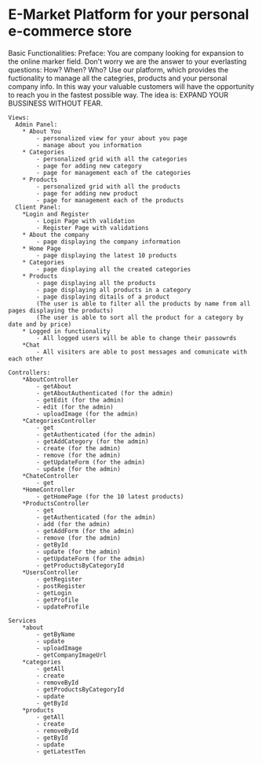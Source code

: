 # E-Market Platform for your personal e-commerce store

Basic Functionalities:
    Preface:
      You are company looking for expansion to the online marker field. Don't worry we are the answer to your everlasting questions:
        How?
        When?
        Who?
      Use our platform, which provides the fuctionality to manage all the categries, products and your personal company info. 
      In this way your valuable customers will have the opportunity to reach you in the fastest possible way. 
      The idea is: EXPAND YOUR BUSSINESS WITHOUT FEAR.
    
    Views:
      Admin Panel:
        * About You
            - personalized view for your about you page
            - manage about you information
        * Categories
            - personalized grid with all the categories
            - page for adding new category
            - page for management each of the categories
        * Products
            - personalized grid with all the products
            - page for adding new product
            - page for management each of the products
      Client Panel:
        *Login and Register
            - Login Page with validation
            - Register Page with validations
        * About the company
            - page displaying the company information
        * Home Page
            - page displaying the latest 10 products
        * Categories
            - page displaying all the created categories
        * Products
            - page displaying all the products
            - page displaying all products in a category
            - page displaying ditails of a product
            (The user is able to filter all the products by name from all pages displaying the products)
            (The user is able to sort all the product for a category by date and by price)
        * Logged in functionality
            - All logged users will be able to change their passowrds
        *Chat
            - All visiters are able to post messages and comunicate with each other
    
    Controllers:
        *AboutController
            - getAbout
            - getAboutAuthenticated (for the admin)
            - getEdit (for the admin)
            - edit (for the admin)
            - uploadImage (for the admin)
        *CategoriesController
            - get
            - getAuthenticated (for the admin)
            - getAddCategory (for the admin)
            - create (for the admin)
            - remove (for the admin)
            - getUpdateForm (for the admin)
            - update (for the admin)
        *ChateController
            - get
        *HomeController
            - getHomePage (for the 10 latest products)
        *ProductsController
            - get
            - getAuthenticated (for the admin)
            - add (for the admin)
            - getAddForm (for the admin)
            - remove (for the admin)
            - getById
            - update (for the admin)
            - getUpdateForm (for the admin)
            - getProductsByCategoryId
        *UsersController
            - getRegister
            - postRegister
            - getLogin
            - getProfile
            - updateProfile
    
    Services
        *about
            - getByName
            - update
            - uploadImage
            - getCompanyImageUrl
        *categories
            - getAll
            - create
            - removeById
            - getProductsByCategoryId
            - update
            - getById
        *products
            - getAll
            - create
            - removeById
            - getById
            - update
            - getLatestTen
        
    
